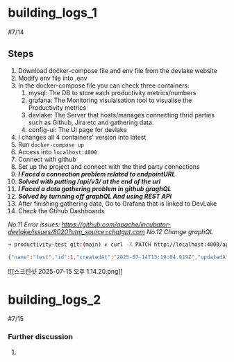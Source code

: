 # building_logs_1
#7/14
## Steps
1. Download docker-compose file and env file from the devlake website
2. Modify env file into .env
3. In the docker-compose file you can check three containers: 
	1. mysql: The DB to store each productivity metrics/numbers
	2. grafana: The Monitoring visulaisation tool to visualise the Productivity metrics
	3. devlake: The Server that hosts/manages connecting thrid parties such as Github, Jira etc and gathering data. 
	4. config-ui: The UI page for devlake
4. I changes all 4 containers' version into latest
5. Run `docker-compose up`
6. Access into `localhost:4000`
7. Connect with github
8. Set up the project and connect with the third party connections
9. ***I Faced a connection problem related to endpointURL***
10. ***Solved with putting /api/v3/ at the end of the url***
11. ***I Faced a data gathering problem in github graghQL*** 
12. ***Solved by turnning off graphQL And using REST API***
13. After finishing gathering data, Go to Grafana that is linked to DevLake
14. Check the Gtihub Dashboards

*No.11 Error issues: https://github.com/apache/incubator-devlake/issues/8020?utm_source=chatgpt.com*
*No.12 Change graphQL*
```bash
➜ productivity-test git:(main) ✗ curl -X PATCH http://localhost:4000/api/plugins/github/connections/1 \ -H 'Content-Type: application/json' \ -d '{ "name": "test", "endpoint": "https://github.balancehero.cc/api/v3", "authMethod": "AccessToken", "token": "ghp_xduRhIIW********************s23Mxm36", "enableGraphql": false }'

{"name":"test","id":1,"createdAt":"2025-07-14T13:19:04.919Z","updatedAt":"2025-0714T13:26:30.362Z","endpoint":"https://github.balancehero.cc/api/v3","proxy":"","rateLimitPerHour":0,"authMethod":"AccessToken","token":"ghp_xduRhIIW********************s23Mxm36","appId":"","secretKey":"","installationId":0,"enableGraphql":false}
```

![[스크린샷 2025-07-15 오후 1.14.20.png]]
# building_logs_2
#7/15
### Further discussion
1. 